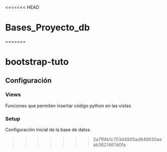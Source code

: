 <<<<<<< HEAD
# Bases_Proyecto_db
=======
# bootstrap-tuto


## Configuración

### Views
Funciones que permiten insertar código python en las vistas

### Setup
Configuración inicial de la base de datos

>>>>>>> 2a7ff4b1c703d4905ad846630aeab3621467d0fa
